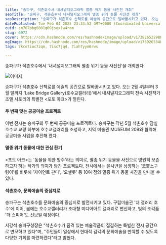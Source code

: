 ```yaml
---
title: "송파구, 석촌호수서 내셔널지오그래픽 멸종 위기 동물 사진전 개최"
seoTitle: "송파구, 석촌호수서 내셔널지오그래픽 멸종 위기 동물 사진전 개최"
seoDescription: "송파구가 석촌호수 산책로를 예술의 공간으로 탈바꿈시키고 있다. 오는 2월 4일부터 3월 말까지 'Lake Bridge Gallery(호수교갤러리)'에서 내셔널지오그래픽 전속 사진작가 조엘 사토리의 특별전 <포토 아크>가 열린다."
datePublished: Tue Feb 04 2025 23:34:52 GMT+0000 (Coordinated Universal Time)
cuid: cm707pbg6001q09jsex1w4rom
slug: 6972
cover: https://cdn.hashnode.com/res/hashnode/image/upload/v1739265329884/df78c6de-e1ae-4e50-af9a-afb594e38b67.webp
ogImage: https://cdn.hashnode.com/res/hashnode/image/upload/v1739265348611/5e528ba2-6d1b-40a9-bfcd-bbb022b2dcd1.webp
tags: 7kce7iuc7zqm, 7isc7jq4, 7iah7yym6rws

---
```



송파구가 석촌호수에서 '내셔널지오그래픽 멸종 위기 동물 사진전'을 개최한다

![이미지](https://cdn.hashnode.com/res/hashnode/image/upload/v1739262023823/443c5cc2-381a-4261-922f-c476caba937e.jpeg)

송파구가 석촌호수 산책로를 예술의 공간으로 탈바꿈시키고 있다. 오는 2월 4일부터 3월 말까지 'Lake Bridge Gallery(호수교갤러리)'에서 내셔널지오그래픽 전속 사진작가 조엘 사토리의 특별전 <포토 아크>가 열린다.

#### 두 번째 맞는 공공미술 프로젝트

이번 전시는 송파구의 두 번째 공공미술 프로젝트다. 송파구는 작년 5월 석촌호수 잠실호수교 교량 하부에 호수교갤러리를 조성하고, 지역 미술관 MUSEUM 209와 협력해 공공미술 사업을 추진해 왔다.

#### 멸종 위기 동물에 대한 관심 환기

<포토 아크>는 '동물을 위한 방주'라는 의미로, 멸종 위기 동물을 사진으로 영원히 보존하고자 하는 작가의 의지가 담긴 프로젝트다. 전시에서는 을사년을 상징하는 '코뿔소구렁이'를 비롯해 '자이언트 판다', '오셀롯' 등 10여 점의 멸종 위기 동물 사진을 만나볼 수 있다.

#### 석촌호수, 문화예술의 중심지로

송파구는 석촌호수를 문화예술의 중심지로 발전시키고 있다. 구립미술관 '더 갤러리 호수'에 이어, 봄에는 호수교갤러리가 초대형 미디어아트 갤러리로 변신하고, 빛의 조각품 '더 스피어'도 선보일 예정이다.

서강석 송파구청장은 "석촌호수가 품격 있는 예술작품이 집결하는 특별한 전시 공간으로 변모하고 있다"며, "주민들이 일상에서 현대적 감각의 문화예술을 만끽할 수 있도록 다양한 기회를 마련하겠다"라고 밝혔다.
